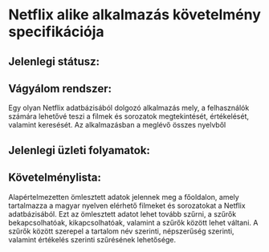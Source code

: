 # Netflix alike alkalmazás követelmény specifikációja

## Jelenlegi státusz:

## Vágyálom rendszer:

Egy olyan Netflix adatbázisából dolgozó alkalmazás mely, a felhasználók számára lehetővé teszi a filmek és
sorozatok megtekintését, értékelését, valamint keresését. Az alkalmazásban a meglévő összes nyelvből 

## Jelenlegi üzleti folyamatok:

## Követelménylista:

Alapértelmezetten ömlesztett adatok jelennek meg a főoldalon, amely tartalmazza a magyar nyelven
elérhető filmeket és sorozatokat a Netflix adatbázisából. Ezt az ömlesztett adatot lehet tovább szűrni, a
szűrők bekapcsolhatóak, kikapcsolhatóak, valamint a szűrők között lehet váltani. A szűrők között szerepel
a tartalom név szerinti, népszerűség szerinti, valamint értékelés szerinti szűrésének lehetősége.